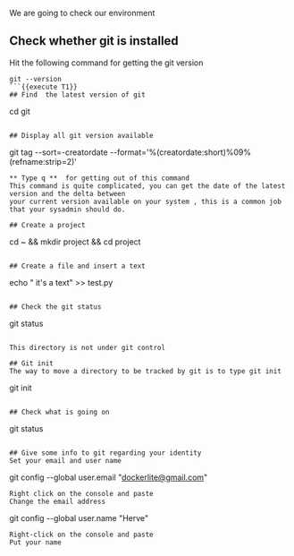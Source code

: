 We are going to check our environment

## Check whether git is installed
Hit the following command for getting the git version 
```
git --version 
```{{execute T1}}
## Find  the latest version of git
```
cd git
```{{ execute T1 }}

## Display all git version available 
```
git tag --sort=-creatordate --format='%(creatordate:short)%09%(refname:strip=2)'
```{{ execute T1 }}
** Type q **  for getting out of this command 
This command is quite complicated, you can get the date of the latest version and the delta between 
your current version available on your system , this is a common job that your sysadmin should do.

## Create a project 
```
cd ~ && mkdir project && cd project
```{{execute T1}}

## Create a file and insert a text
```
echo " it's a text" >> test.py
```{{execute T1}}

## Check the git status 
```
git status
```{{execute T1}}

This directory is not under git control

## Git init
The way to move a directory to be tracked by git is to type git init  
```
git init
```{{execute T1}}

## Check what is going on 
```
git status
```{{execute T1}}

## Give some info to git regarding your identity 
Set your email and user name
```
git config --global user.email "dockerlite@gmail.com"
```{{ copy }}
Right click on the console and paste  
Change the email address   
```
git config --global user.name "Herve"
```{{ copy }}
Right-click on the console and paste   
Put your name   


